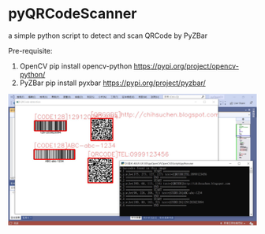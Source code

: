# pyQRCodeScanner
a simple python script to detect and scan QRCode by PyZBar

Pre-requisite:
1. OpenCV
pip install opencv-python
https://pypi.org/project/opencv-python/
2. PyZBar
pip install pyxbar
https://pypi.org/project/pyzbar/


![image](擷取2.JPG)

